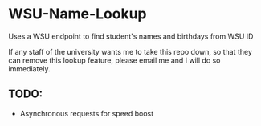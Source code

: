 # WSU-Name-Lookup
Uses a WSU endpoint to find student's names and birthdays from WSU ID

If any staff of the university wants me to take this repo down, so that they can remove this lookup feature, please email me and I will do so immediately.

## TODO:
- Asynchronous requests for speed boost
